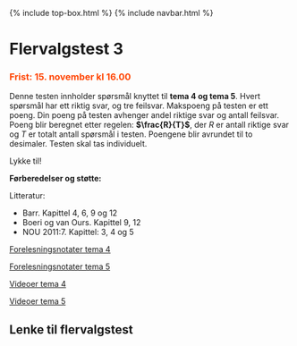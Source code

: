 {% include top-box.html %} <!-- Kode for å inkludere boksen på toppen av siden. Se _config.yml for å gjøre endringer. -->
{% include navbar.html %} <!-- Kode for navigasjonsmeny. Se navbar.html for å gjøre endringer. -->
<!-- Gjør endringer under her -->

# Flervalgstest 3
### <span style="color:OrangeRed;"> Frist: 15. november kl 16.00 </span>

Denne testen innholder spørsmål knyttet til **tema 4 og tema 5**. Hvert spørsmål har ett riktig svar, og tre feilsvar.
Makspoeng på testen er ett poeng. Din poeng på testen avhenger andel riktige svar og antall feilsvar. Poeng blir beregnet etter regelen:  **$\frac{R}{T}\$**, der $R$ er antall riktige svar og $T$ er totalt antall spørsmål i testen. Poengene blir avrundet til to desimaler.
Testen skal tas individuelt. 

Lykke til!

**Førberedelser og støtte:**

Litteratur:

- Barr. Kapittel 4, 6, 9 og 12
- Boeri og van Ours. Kapittel 9, 12
- NOU 2011:7. Kapittel: 3, 4 og 5

[Forelesningsnotater tema 4](forelesninger.md#f_t4)

[Forelesningsnotater tema 5](forelesninger.md#f_t5)

[Videoer tema 4](video.md#v_t4)

[Videoer tema 5](video.md#v_t5)


 ## Lenke til flervalgstest
